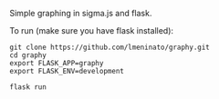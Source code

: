 Simple graphing in sigma.js and flask.

To run (make sure you have flask installed):

```
git clone https://github.com/lmeninato/graphy.git
cd graphy
export FLASK_APP=graphy
export FLASK_ENV=development

flask run
```
